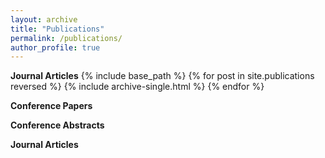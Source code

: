 ```yaml
---
layout: archive
title: "Publications"
permalink: /publications/
author_profile: true
---
```

**Journal Articles** 
{% include base_path %}
{% for post in site.publications reversed %}
  {% include archive-single.html %}
{% endfor %}


**Conference Papers** 

**Conference Abstracts** 

**Journal Articles** 